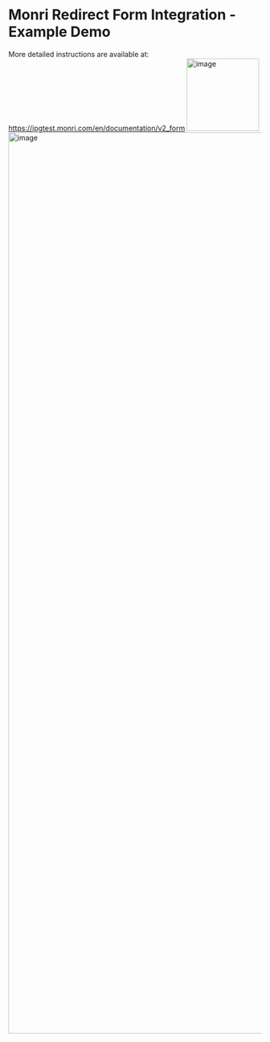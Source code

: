 # Monri Redirect Form Integration - Example Demo
More detailed instructions are available at: https://ipgtest.monri.com/en/documentation/v2_form
<img width="144" alt="image" src="https://github.com/harunk-monri/monri-redirect-example/assets/111092131/75d8e39f-977a-4d6f-b5d3-d5aa6e0eb209">
<img width="1792" alt="image" src="https://github.com/harunk-monri/monri-redirect-example/assets/111092131/97970feb-80c5-4c97-a54b-f0574c3edea1">




